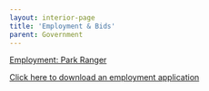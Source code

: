 ```yaml
---
layout: interior-page
title: 'Employment & Bids'
parent: Government
---
```


[Employment: Park Ranger](https://storage.googleapis.com/static.rutherford-nj.com/finance/Employment/HELP%20WANTED-Park%20Ranger.pdf)


[Click here to download an employment application](http://static.rutherford-nj.com/borough-clerk/permits-licenses/Employment%20Application.pdf)
